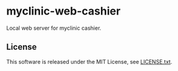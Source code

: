 # myclinic-web-cashier

Local web server for myclinic cashier.

## License
This software is released under the MIT License, see [LICENSE.txt](LICENSE.txt).
